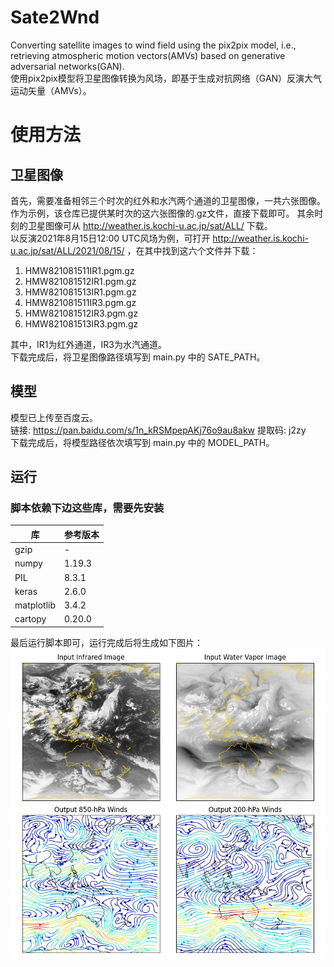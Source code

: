 # Sate2Wnd
Converting satellite images to wind field using the pix2pix model, i.e., retrieving atmospheric motion vectors(AMVs) based on generative adversarial networks(GAN).  
使用pix2pix模型将卫星图像转换为风场，即基于生成对抗网络（GAN）反演大气运动矢量（AMVs）。

# 使用方法
## 卫星图像
首先，需要准备相邻三个时次的红外和水汽两个通道的卫星图像，一共六张图像。 作为示例，该仓库已提供某时次的这六张图像的.gz文件，直接下载即可。
其余时刻的卫星图像可从 http://weather.is.kochi-u.ac.jp/sat/ALL/ 下载。  
以反演2021年8月15日12:00 UTC风场为例，可打开 http://weather.is.kochi-u.ac.jp/sat/ALL/2021/08/15/ ，在其中找到这六个文件并下载：  
1. HMW821081511IR1.pgm.gz 
2. HMW821081512IR1.pgm.gz 
3. HMW821081513IR1.pgm.gz 
4. HMW821081511IR3.pgm.gz 
5. HMW821081512IR3.pgm.gz 
6. HMW821081513IR3.pgm.gz
  
其中，IR1为红外通道，IR3为水汽通道。  
下载完成后，将卫星图像路径填写到 main.py 中的 SATE_PATH。  

## 模型
模型已上传至百度云。  
链接: https://pan.baidu.com/s/1n_kRSMpepAKj76o9au8akw  提取码: j2zy  
下载完成后，将模型路径依次填写到 main.py 中的 MODEL_PATH。  

## 运行
### 脚本依赖下边这些库，需要先安装
库|参考版本
---|---
gzip| -
numpy|1.19.3
PIL|8.3.1
keras|2.6.0
matplotlib|3.4.2
cartopy|0.20.0

最后运行脚本即可，运行完成后将生成如下图片：
![运行结果](https://raw.githubusercontent.com/yusaaki/Sate2Wnd/main/Figure_1.jpg)
